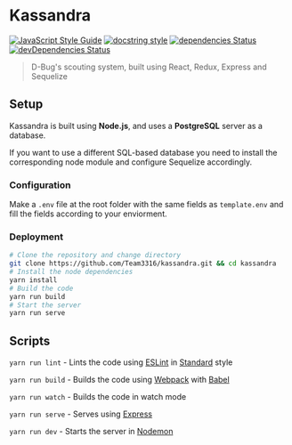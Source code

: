 # Kassandra

[![JavaScript Style Guide](https://img.shields.io/badge/code_style-standard-brightgreen.svg)](https://standardjs.com) 
[![docstring style](https://img.shields.io/badge/docstring%20style-jsdocs-brightgreen.svg)](http://usejsdoc.org/)
[![dependencies Status](https://img.shields.io/david/Team3316/kassandra.svg)](https://david-dm.org/Team3316/kassandra)
[![devDependencies Status](https://img.shields.io/david/dev/Team3316/kassandra.svg)](https://david-dm.org/Team3316/kassandra?type=dev) 
>D-Bug's scouting system, built using React, Redux, Express and Sequelize

## Setup

Kassandra is built using **Node.js**, and uses a **PostgreSQL** server as a database.

If you want to use a different SQL-based database you need to install the corresponding node module and configure Sequelize accordingly.

### Configuration

Make a `.env` file at the root folder with the same fields as `template.env` and fill the fields according to your enviorment.

### Deployment

```Bash
# Clone the repository and change directory
git clone https://github.com/Team3316/kassandra.git && cd kassandra
# Install the node dependencies
yarn install
# Build the code
yarn run build
# Start the server
yarn run serve
```

## Scripts

`yarn run lint` - Lints the code using [ESLint](https://eslint.org/) in [Standard](https://standardjs.com/) style

`yarn run build` - Builds the code using [Webpack](https://webpack.js.org/) with [Babel](https://babeljs.io/)

`yarn run watch` - Builds the code in watch mode

`yarn run serve` - Serves using [Express](https://expressjs.com/)

`yarn run dev` - Starts the server in [Nodemon](https://nodemon.io/)
